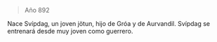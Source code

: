 > Año 892

Nace Svípdag, un joven jötun, hijo de Gróa y de Aurvandil. Svípdag se entrenará desde muy joven como guerrero.